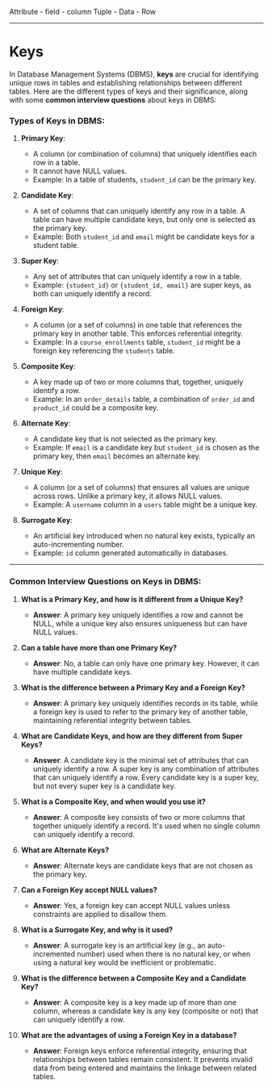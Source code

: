Attribute - field - column 
Tuple - Data - Row

---
# Keys

In Database Management Systems (DBMS), **keys** are crucial for identifying unique rows in tables and establishing relationships between different tables. Here are the different types of keys and their significance, along with some **common interview questions** about keys in DBMS:

### **Types of Keys in DBMS:**

1. **Primary Key**:
   - A column (or combination of columns) that uniquely identifies each row in a table.
   - It cannot have NULL values.
   - Example: In a table of students, `student_id` can be the primary key.

2. **Candidate Key**:
   - A set of columns that can uniquely identify any row in a table. A table can have multiple candidate keys, but only one is selected as the primary key.
   - Example: Both `student_id` and `email` might be candidate keys for a student table.

3. **Super Key**:
   - Any set of attributes that can uniquely identify a row in a table.
   - Example: `{student_id}` or `{student_id, email}` are super keys, as both can uniquely identify a record.

4. **Foreign Key**:
   - A column (or a set of columns) in one table that references the primary key in another table. This enforces referential integrity.
   - Example: In a `course_enrollments` table, `student_id` might be a foreign key referencing the `students` table.

5. **Composite Key**:
   - A key made up of two or more columns that, together, uniquely identify a row.
   - Example: In an `order_details` table, a combination of `order_id` and `product_id` could be a composite key.

6. **Alternate Key**:
   - A candidate key that is not selected as the primary key.
   - Example: If `email` is a candidate key but `student_id` is chosen as the primary key, then `email` becomes an alternate key.

7. **Unique Key**:
   - A column (or a set of columns) that ensures all values are unique across rows. Unlike a primary key, it allows NULL values.
   - Example: A `username` column in a `users` table might be a unique key.

8. **Surrogate Key**:
   - An artificial key introduced when no natural key exists, typically an auto-incrementing number.
   - Example: `id` column generated automatically in databases.

---

### **Common Interview Questions on Keys in DBMS**:

1. **What is a Primary Key, and how is it different from a Unique Key?**
   - **Answer**: A primary key uniquely identifies a row and cannot be NULL, while a unique key also ensures uniqueness but can have NULL values.

2. **Can a table have more than one Primary Key?**
   - **Answer**: No, a table can only have one primary key. However, it can have multiple candidate keys.

3. **What is the difference between a Primary Key and a Foreign Key?**
   - **Answer**: A primary key uniquely identifies records in its table, while a foreign key is used to refer to the primary key of another table, maintaining referential integrity between tables.

4. **What are Candidate Keys, and how are they different from Super Keys?**
   - **Answer**: A candidate key is the minimal set of attributes that can uniquely identify a row. A super key is any combination of attributes that can uniquely identify a row. Every candidate key is a super key, but not every super key is a candidate key.

5. **What is a Composite Key, and when would you use it?**
   - **Answer**: A composite key consists of two or more columns that together uniquely identify a record. It's used when no single column can uniquely identify a record.

6. **What are Alternate Keys?**
   - **Answer**: Alternate keys are candidate keys that are not chosen as the primary key.

7. **Can a Foreign Key accept NULL values?**
   - **Answer**: Yes, a foreign key can accept NULL values unless constraints are applied to disallow them.

8. **What is a Surrogate Key, and why is it used?**
   - **Answer**: A surrogate key is an artificial key (e.g., an auto-incremented number) used when there is no natural key, or when using a natural key would be inefficient or problematic.

9. **What is the difference between a Composite Key and a Candidate Key?**
   - **Answer**: A composite key is a key made up of more than one column, whereas a candidate key is any key (composite or not) that can uniquely identify a row.

10. **What are the advantages of using a Foreign Key in a database?**
    - **Answer**: Foreign keys enforce referential integrity, ensuring that relationships between tables remain consistent. It prevents invalid data from being entered and maintains the linkage between related tables.